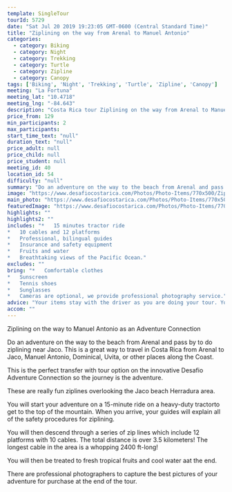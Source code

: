 ```yaml
---
template: SingleTour
tourId: 5729
date: "Sat Jul 20 2019 19:23:05 GMT-0600 (Central Standard Time)"
title: "Ziplining on the way from Arenal to Manuel Antonio"
categories: 
  - category: Biking
  - category: Night
  - category: Trekking
  - category: Turtle
  - category: Zipline
  - category: Canopy
tags: ['Biking', 'Night', 'Trekking', 'Turtle', 'Zipline', 'Canopy']
meeting: "La Fortuna"
meeting_lat: "10.4718"
meeting_lng: "-84.643"
description: "Costa Rica tour Ziplining on the way from Arenal to Manuel Antonio, id 5729"
price_from: 129
min_participants: 2
max_participants: 
start_time_text: "null"
duration_text: "null"
price_adult: null
price_child: null
price_student: null
meeting_id: 40
location_id: 54
difficulty: "null"
summary: "Do an adventure on the way to the beach from Arenal and pass by to do ziplining near Jaco. This is a great way to travel in Costa Rica from Arenal to Jaco, Manuel Antonio, Dominical, Uvita, or other places along the Coast."
image: "https://www.desafiocostarica.com/Photos/Photo-Items/770x500/Ziplining-on-the-way-from-Arenal-to-Manuel-Antonio-1515278409.jpg"
main_photo: "https://www.desafiocostarica.com/Photos/Photo-Items/770x500/Ziplining-on-the-way-from-Arenal-to-Manuel-Antonio-1515278409.jpg"
featuredImage: "https://www.desafiocostarica.com/Photos/Photo-Items/770x500/Ziplining-on-the-way-from-Arenal-to-Manuel-Antonio-1515278409.jpg"
highlights: ""
highlights2: ""
includes: "*   15 minutes tractor ride
*   10 cables and 12 platforms
*   Professional, bilingual guides
*   Insurance and safety equipment
*   Fruits and water
*   Breathtaking views of the Pacific Ocean."
excludes: ""
bring: "*   Comfortable clothes
*   Sunscreen
*   Tennis shoes
*   Sunglasses
*   Cameras are optional, we provide professional photography service."
advice: "Your items stay with the driver as you are doing your tour. You may also book this as a separate tour if you have your own transportation. Just let us know.This Adventure Connection goes from Arenal to Jaco and Manuel Antonio, but you can also pay a little extra to continue on to Dominical, Uvita, or other places along the Coast."
accom: ""
---
```

Ziplining on the way to Manuel Antonio as an Adventure Connection

Do an adventure on the way to the beach from Arenal and pass by to do ziplining near Jaco. This is a great way to travel in Costa Rica from Arenal to Jaco, Manuel Antonio, Dominical, Uvita, or other places along the Coast.

This is the perfect transfer with tour option on the innovative Desafio Adventure Connection so the journey is the adventure.

These are really fun ziplines overlooking the Jaco beach Herradura area.

You will start your adventure on a 15-minute ride on a heavy-duty tractorto get to the top of the mountain. When you arrive, your guides will explain all of the safety procedures for ziplining.

You will then descend through a series of zip lines which include 12 platforms with 10 cables. The total distance is over 3.5 kilometers! The longest cable in the area is a whopping 2400 ft-long!

You will then be treated to fresh tropical fruits and cool water aat the end.

There are professional photographers to capture the best pictures of your adventure for purchase at the end of the tour.